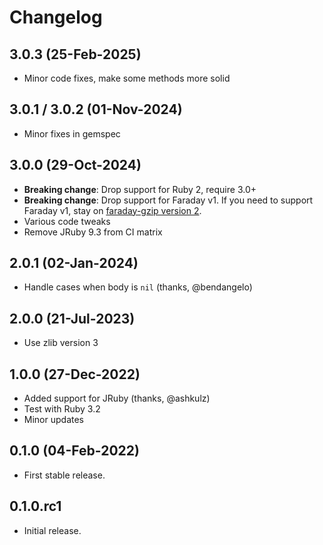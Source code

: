# Changelog

## 3.0.3 (25-Feb-2025)

* Minor code fixes, make some methods more solid

## 3.0.1 / 3.0.2 (01-Nov-2024)

* Minor fixes in gemspec

## 3.0.0 (29-Oct-2024)

* **Breaking change**: Drop support for Ruby 2, require 3.0+
* **Breaking change**: Drop support for Faraday v1. If you need to support Faraday v1, stay on [faraday-gzip version 2](https://github.com/bodrovis/faraday-gzip/tree/v2).
* Various code tweaks
* Remove JRuby 9.3 from CI matrix

## 2.0.1 (02-Jan-2024)

* Handle cases when body is `nil` (thanks, @bendangelo)

## 2.0.0 (21-Jul-2023)

* Use zlib version 3

## 1.0.0 (27-Dec-2022)

* Added support for JRuby (thanks, @ashkulz)
* Test with Ruby 3.2
* Minor updates

## 0.1.0 (04-Feb-2022)

* First stable release.

## 0.1.0.rc1

* Initial release.